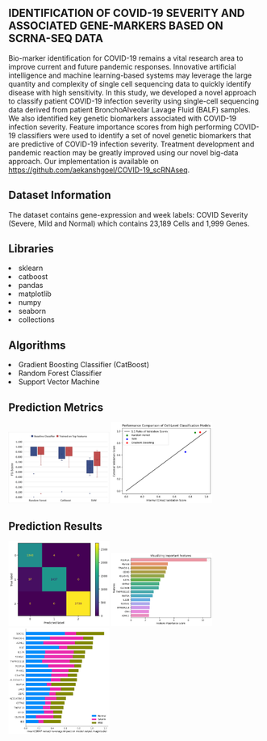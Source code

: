## IDENTIFICATION OF COVID-19 SEVERITY AND ASSOCIATED GENE-MARKERS BASED ON SCRNA-SEQ DATA
Bio-marker identification for COVID-19 remains a vital research area to improve current and future pandemic responses. Innovative artificial intelligence and machine learning-based systems may leverage the large quantity and complexity of single cell sequencing data to quickly identify disease with high sensitivity. In this study, we developed a novel approach to classify patient COVID-19 infection severity using single-cell sequencing data derived from patient BronchoAlveolar Lavage Fluid (BALF) samples. We also identified key genetic biomarkers associated with COVID-19 infection severity. Feature importance scores from high performing COVID-19 classifiers were used to identify a set of novel genetic biomarkers that are predictive of COVID-19 infection severity. Treatment development and pandemic reaction may be greatly improved using our novel big-data approach. Our implementation is available on https://github.com/aekanshgoel/COVID-19_scRNAseq.

## Dataset Information

The dataset contains gene-expression and week labels: COVID Severity (Severe, Mild and Normal) which contains 23,189 Cells and 1,999 Genes.

## Libraries

<li>sklearn
<li>catboost
<li>pandas
<li>matplotlib
<li>numpy
<li>seaborn
<li>collections

## Algorithms

<li>Gradient Boosting Classifier (CatBoost)
<li>Random Forest Classifier
<li>Support Vector Machine

## Prediction Metrics
<img src="https://github.com/aekanshgoel/COVID-19_scRNAseq/blob/main/boxplot.png" width="200">
<img src="https://github.com/aekanshgoel/COVID-19_scRNAseq/blob/main/cross-validation.png" width="200">

## Prediction Results
<img src="https://github.com/aekanshgoel/COVID-19_scRNAseq/blob/main/confusion-mat.png" width="200">
<img src="https://github.com/aekanshgoel/COVID-19_scRNAseq/blob/main/featureimp.png" width="200">
<img src="https://github.com/aekanshgoel/COVID-19_scRNAseq/blob/main/shap.png" width="200">
